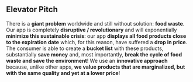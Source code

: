 ## Elevator Pitch
There is a **giant problem** worldwide and still without solution: **food waste**. Our app is completely **disruptive / revolutionary** and will exponentially **minimize this sustainable crisis**: our app **displays all food products close to the expiration date** which, for this reason, have suffered a **drop in price**. The consumer is able to create a **bucket list** with these products, substantially **save money** and, most importantly, **break the cycle of food waste and save the environment**! We use an **innovative approach** because, unlike other apps, **we value products that are marginalized, but with the same quality and yet at a lower price**!
